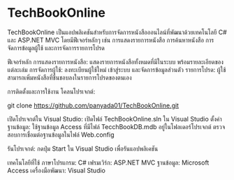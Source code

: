 # TechBookOnline
TechBookOnline เป็นแอปพลิเคชันสำหรับการจัดการหนังสือออนไลน์ที่พัฒนาด้วยเทคโนโลยี C# และ ASP.NET MVC โดยมีฟีเจอร์หลักๆ เช่น การแสดงรายการหนังสือ การค้นหาหนังสือ การจัดการข้อมูลผู้ใช้ และการจัดการรายการโปรด

ฟีเจอร์หลัก
การแสดงรายการหนังสือ: แสดงรายการหนังสือทั้งหมดที่มีในระบบ พร้อมรายละเอียดของแต่ละเล่ม
การจัดการผู้ใช้: ลงทะเบียนผู้ใช้ใหม่ เข้าสู่ระบบ และจัดการข้อมูลส่วนตัว
รายการโปรด: ผู้ใช้สามารถเพิ่มหนังสือที่ชื่นชอบลงในรายการโปรดของตนเอง

การติดตั้งและการใช้งาน
โคลนโปรเจกต์:

git clone https://github.com/panyada01/TechBookOnline.git

เปิดโปรเจกต์ใน Visual Studio:
เปิดไฟล์ TechBookOnline.sln ใน Visual Studio
ตั้งค่าฐานข้อมูล:
ใช้ฐานข้อมูล Access ที่มีไฟล์ TecchBookDB.mdb อยู่ในโฟลเดอร์โปรเจกต์
ตรวจสอบการเชื่อมต่อฐานข้อมูลในไฟล์ Web.config

รันโปรเจกต์:
กดปุ่ม Start ใน Visual Studio เพื่อรันแอปพลิเคชัน

เทคโนโลยีที่ใช้
ภาษาโปรแกรม: C#
เฟรมเวิร์ก: ASP.NET MVC
ฐานข้อมูล: Microsoft Access
เครื่องมือพัฒนา: Visual Studio
